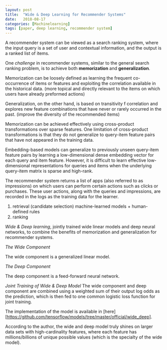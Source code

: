 ```yaml
---
layout: post
title:  "Wide & Deep Learning for Recommender Systems"
date:   2018-08-17
categories: [Machinelearning]
tags: [paper, deep learning, recommender system]
---
```


A recommender system can be viewed as a search ranking
system, where the input query is a set of user and contextual
information, and the output is a ranked list of items.

One *challenge* in recommender systems, similar to the general search ranking
problem, is to achieve both **memorization** and **generalization**.

Memorization can be loosely defined as learning the frequent co-occurrence of
items or features and exploiting the correlation available in the historical data.
(more topical and directly relevant to the items on which users have already
preformed actions)

Generalization, on the other hand, is based on transitivity f correlation and
explores new feature combinations that have never or rarely occurred in the past.
(improve the diversity of the recommended items)

Memorization can be achieved effectively using cross-product transformations
over sparse features. One limitation of cross-product transformations is that
they do not generalize to query-item feature pairs that have not appeared in the
training data.

Embedding-based models can generalize to previously unseen query-item feature
pairs by learning a low-dimensional dense embedding vector for each query
and item feature.  However, it is difficult to learn effective low-dimensional
representations for queries and items when the underlying query-item matrix is
sparse and high-rank.

The recommender system returns a list of apps (also referred to as impressions)
on which users can perform certain actions such as clicks or purchases.
These user actions, along with the queries and impressions, are recorded in the
logs as the training data for the learner.

1. retrieval (candidate selection) machine-learned models + human-defined rules
2. ranking

*Wide & Deep learning*, jointly trained wide linear models
and deep neural networks, to combine the benefits of memorization and
generalization for recommender systems.

*The Wide Component*

The wide component is a generalized linear model.

*The Deep Component*

The deep component is a feed-forward neural network.

*Joint Training of Wide & Deep Model*
The wide component and deep component are combined using a weighted sum of
their output log odds as the prediction, which is then fed to one common
logistic loss function for joint training.

The implementation of the model is available in 
[here][https://github.com/tensorflow/models/tree/master/official/wide_deep].

According to the author, the wide and deep model truly shines on larger data
sets with high-cardinality features, where each feature has millions/billions of
unique possible values (which is the specialty of the wide model).
